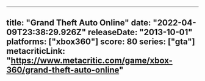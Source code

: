 
---
title: "Grand Theft Auto Online"
date: "2022-04-09T23:38:29.926Z"
releaseDate: "2013-10-01"
platforms: ["xbox360"]
score: 80
series: ["gta"]
metacriticLink: "https://www.metacritic.com/game/xbox-360/grand-theft-auto-online"
---
